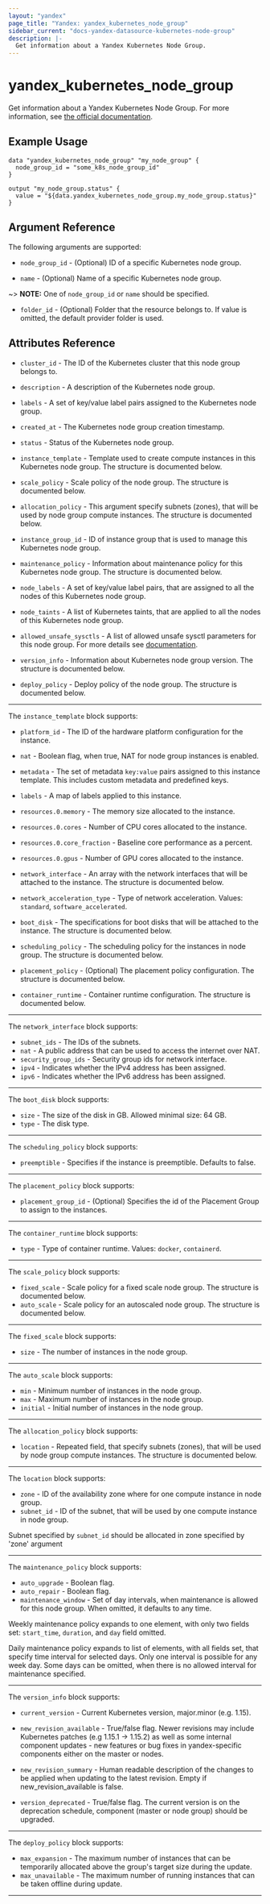 ```yaml
---
layout: "yandex"
page_title: "Yandex: yandex_kubernetes_node_group"
sidebar_current: "docs-yandex-datasource-kubernetes-node-group"
description: |-
  Get information about a Yandex Kubernetes Node Group.
---
```


# yandex\_kubernetes\_node\_group

Get information about a Yandex Kubernetes Node Group. For more information, see
[the official documentation](https://cloud.yandex.com/docs/managed-kubernetes/concepts/#node-group).

## Example Usage

```hcl
data "yandex_kubernetes_node_group" "my_node_group" {
  node_group_id = "some_k8s_node_group_id"
}

output "my_node_group.status" {
  value = "${data.yandex_kubernetes_node_group.my_node_group.status}"
}
```

## Argument Reference

The following arguments are supported:

* `node_group_id` - (Optional) ID of a specific Kubernetes node group.

* `name` - (Optional) Name of a specific Kubernetes node group.

~> **NOTE:** One of `node_group_id` or `name` should be specified.

* `folder_id` - (Optional) Folder that the resource belongs to. If value is omitted, the default provider folder is used.

## Attributes Reference

* `cluster_id` - The ID of the Kubernetes cluster that this node group belongs to.
* `description` - A description of the Kubernetes node group.
* `labels` - A set of key/value label pairs assigned to the Kubernetes node group.
* `created_at` - The Kubernetes node group creation timestamp.
* `status` - Status of the Kubernetes node group.

* `instance_template` - Template used to create compute instances in this Kubernetes node group. The structure is documented below.

* `scale_policy` - Scale policy of the node group. The structure is documented below.

* `allocation_policy` - This argument specify subnets (zones), that will be used by node group compute instances. The structure is documented below.

* `instance_group_id` - ID of instance group that is used to manage this Kubernetes node group.

* `maintenance_policy` - Information about maintenance policy for this Kubernetes node group. The structure is documented below.

* `node_labels` - A set of key/value label pairs, that are assigned to all the nodes of this Kubernetes node group.

* `node_taints` - A list of Kubernetes taints, that are applied to all the nodes of this Kubernetes node group.

* `allowed_unsafe_sysctls` - A list of allowed unsafe sysctl parameters for this node group. For more details see [documentation](https://kubernetes.io/docs/tasks/administer-cluster/sysctl-cluster/).

* `version_info` - Information about Kubernetes node group version. The structure is documented below.

* `deploy_policy` - Deploy policy of the node group. The structure is documented below.

---

The `instance_template` block supports:

* `platform_id` - The ID of the hardware platform configuration for the instance.
* `nat` - Boolean flag, when true, NAT for node group instances is enabled.
* `metadata` - The set of metadata `key:value` pairs assigned to this instance template. This includes custom metadata and predefined keys.
* `labels` - A map of labels applied to this instance.
* `resources.0.memory` - The memory size allocated to the instance.
* `resources.0.cores` - Number of CPU cores allocated to the instance.
* `resources.0.core_fraction` - Baseline core performance as a percent.
* `resources.0.gpus` - Number of GPU cores allocated to the instance.

* `network_interface` - An array with the network interfaces that will be attached to the instance. The structure is documented below.
* `network_acceleration_type` - Type of network acceleration. Values: `standard`, `software_accelerated`.

* `boot_disk` - The specifications for boot disks that will be attached to the instance. The structure is documented below.

* `scheduling_policy` - The scheduling policy for the instances in node group. The structure is documented below.
* `placement_policy` - (Optional) The placement policy configuration. The structure is documented below.

* `container_runtime` - Container runtime configuration. The structure is documented below.
---

The `network_interface` block supports:

* `subnet_ids` - The IDs of the subnets.
* `nat` - A public address that can be used to access the internet over NAT.
* `security_group_ids` - Security group ids for network interface.
* `ipv4` - Indicates whether the IPv4 address has been assigned.
* `ipv6` - Indicates whether the IPv6 address has been assigned.

---

The `boot_disk` block supports:

* `size` - The size of the disk in GB. Allowed minimal size: 64 GB.
* `type` - The disk type.

---

The `scheduling_policy` block supports:

* `preemptible` - Specifies if the instance is preemptible. Defaults to false.
---

The `placement_policy` block supports:

* `placement_group_id` - (Optional) Specifies the id of the Placement Group to assign to the instances.


---

The `container_runtime` block supports:

* `type` - Type of container runtime. Values: `docker`, `containerd`.

---


The `scale_policy` block supports:

* `fixed_scale` - Scale policy for a fixed scale node group. The structure is documented below.
* `auto_scale` - Scale policy for an autoscaled node group. The structure is documented below.


---

The `fixed_scale` block supports:

* `size` - The number of instances in the node group.

---

The `auto_scale` block supports:

* `min` - Minimum number of instances in the node group.
* `max` - Maximum number of instances in the node group.
* `initial` - Initial number of instances in the node group.

---

The `allocation_policy` block supports:

* `location` - Repeated field, that specify subnets (zones), that will be used by node group compute instances. The structure is documented below.   

---

The `location` block supports:

* `zone` - ID of the availability zone where for one compute instance in node group.
* `subnet_id` - ID of the subnet, that will be used by one compute instance in node group.

Subnet specified by `subnet_id` should be allocated in zone specified by 'zone' argument 

---

The `maintenance_policy` block supports:

* `auto_upgrade` - Boolean flag.
* `auto_repair` - Boolean flag.
* `maintenance_window` - Set of day intervals, when maintenance is allowed for this node group.
When omitted, it defaults to any time.

Weekly maintenance policy expands to one element, with only two fields set: `start_time`, `duration`, and `day` field omitted.

Daily maintenance policy expands to list of elements, with all fields set, that specify time interval for selected days.
Only one interval is possible for any week day. Some days can be omitted, when there is no allowed interval for
maintenance specified.

---

The `version_info` block supports:

* `current_version` - Current Kubernetes version, major.minor (e.g. 1.15).
* `new_revision_available` - True/false flag.
Newer revisions may include Kubernetes patches (e.g 1.15.1 -> 1.15.2) as well
as some internal component updates - new features or bug fixes in yandex-specific
components either on the master or nodes.

* `new_revision_summary` - Human readable description of the changes to be applied
when updating to the latest revision. Empty if new_revision_available is false.
* `version_deprecated` - True/false flag. The current version is on the deprecation schedule,
component (master or node group) should be upgraded.

---

The `deploy_policy` block supports:

* `max_expansion` - The maximum number of instances that can be temporarily allocated above the group's target size during the update.
* `max_unavailable` - The maximum number of running instances that can be taken offline during update.

---

